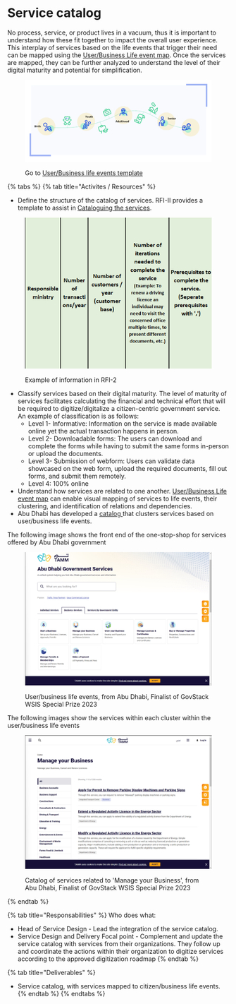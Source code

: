 # Service catalog

No process, service, or product lives in a vacuum, thus it is important to understand how these fit together to impact the overall user experience. This interplay of services based on the life events that trigger their need can be mapped using the [User/Business Life event map](https://govstack.gitbook.io/implementation-playbook/govstack-implementation-playbook/learning-and-exchange/artefacts#request-for-information-3-rfi-3). Once the services are mapped, they can be further analyzed to understand the level of their digital maturity and potential for simplification.

<figure><img src="../../.gitbook/assets/life events.png" alt=""><figcaption><p>Go to <a href="https://miro.com/app/board/uXjVOiQif00=/?share_link_id=431542248103">User/Business life events template</a></p></figcaption></figure>

{% tabs %}
{% tab title="Activites / Resources" %}
* Define the structure of the catalog of services. RFI-II provides a template to assist in [Cataloguing the services](../3-terminology.md#service-catalog). &#x20;

<figure><img src="../../.gitbook/assets/Screenshot 2023-03-31 123850.png" alt=""><figcaption><p>Example of information in RFI-2</p></figcaption></figure>

* Classify services based on their digital maturity. The level of maturity of services facilitates calculating the financial and technical effort that will be required to digitize/digitalize a citizen-centric government service. An example of classification is as follows:
  * Level 1- Informative: Information on the service is made available online yet the actual transaction happens in person.&#x20;
  * Level 2- Downloadable forms: The users can download and complete the forms while having to submit the same forms in-person or upload the documents.
  * Level 3- Submission of webform: Users can validate data showcased on the web form, upload the required documents, fill out forms, and submit them remotely.
  * Level 4: 100% online
* Understand how services are related to one another. [User/Business Life event map](https://govstack.gitbook.io/implementation-playbook/guide-de-mise-en-oeuvre-de-govstack/apprentissage-et-echange/artefacts#user-business-life-events-request-for-information-rfi-3) can enable visual mapping of services to life events, their clustering, and identification of relations and dependencies.
* Abu Dhabi has developed a [catalog ](https://www.tamm.abudhabi/)that clusters services based on user/business life events.&#x20;

The following image shows the front end of the one-stop-shop for services offered by Abu Dhabi government

<figure><img src="../../.gitbook/assets/Screenshot 2023-03-31 160338.png" alt=""><figcaption><p>User/business life events, from Abu Dhabi, Finalist of GovStack WSIS Special Prize 2023</p></figcaption></figure>

The following images show the services within each cluster within the user/business life events

<figure><img src="../../.gitbook/assets/Screenshot 2023-03-31 160404.png" alt=""><figcaption><p>Catalog of services related to 'Manage your Business', from Abu Dhabi, Finalist of GovStack WSIS Special Prize 2023</p></figcaption></figure>
{% endtab %}

{% tab title="Responsabilities" %}
Who does what:

* Head of Service Design - Lead the integration of the service catalog.
* Service Design and Delivery Focal point - Complement and update the service catalog with services from their organizations. They follow up and coordinate the actions within their organization to digitize services according to the approved digitization roadmap
{% endtab %}

{% tab title="Deliverables" %}
* Service catalog, with services mapped to citizen/business life events.
{% endtab %}
{% endtabs %}
